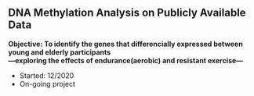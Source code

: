 ## DNA Methylation Analysis on Publicly Available Data

**Objective: To identify the genes that differencially expressed between young and elderly participants**<br>
**—exploring the effects of endurance(aerobic) and resistant exercise—**

- Started: 12/2020
- On-going project
